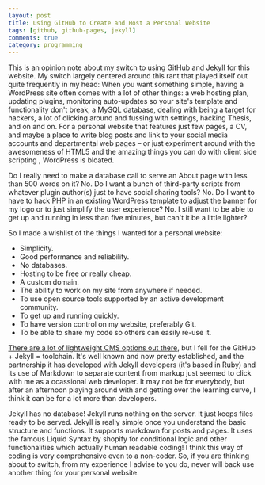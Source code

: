 ```yaml
---
layout: post
title: Using GitHub to Create and Host a Personal Website
tags: [github, github-pages, jekyll]
comments: true
category: programming
---
```

This is an opinion note about my switch to using GitHub and Jekyll for this website. My switch largely centered around this rant that played itself out quite frequently in my head:<!--break-->  When you want something simple, having a WordPress site often comes with a lot of other things: a web hosting plan, updating plugins, monitoring auto-updates so your site's template and functionality don't break, a MySQL database, dealing with being a target for hackers, a lot of clicking around and fussing with settings, hacking Thesis, and on and on. <!-- flesh the previous sentence out with links --> For a personal website that features just few pages, a CV, and maybe a place to write blog posts and link to your social media accounts and departmental web pages – or just experiment around with the awesomeness of HTML5 <!-- flesh this out with links to codepen stuff or --> and the amazing things you can do with client side scripting <!-- ahem, more links -->, WordPress is bloated. 

Do I really need to make a database call to serve an About page with less than 500 words on it? No. Do I want a bunch of third-party scripts from whatever plugin author(s) just to have social sharing tools? No. Do I want to have to hack PHP in an existing WordPress template to adjust the banner for my logo or to just simplify the user experience? No. I still want to be able to get up and running in less than five minutes, but can't it be a little lighter?

So I made a wishlist of the things I wanted for a personal website:
<ul class="special-list">
<li> Simplicity.</li>
<li> Good performance and reliability.</li>
<li> No databases.</li>
<li> Hosting to be free or really cheap.</li>
<li> A custom domain.</li>
<li> The ability to work on my site from anywhere if needed.</li>
<li> To use open source tools supported by an active development community.</li>
<li> To get up and running quickly.</li>
<li> To have version control on my website, preferably Git.</li>
<li> To be able to share my code so others can easily re-use it.</li>
</ul>
<p></p>
<p><a href="http://staticgen.com/"  target="_blank">There are a lot of lightweight CMS options out there</a>, but I fell for the GitHub + Jekyll = <i class="fa fa-heart"></i> toolchain. It's well known and now pretty established, and the partnership it has developed with Jekyll developers (it's based in Ruby) and its use of Markdown to separate content from markup just seemed to click with me as a ocassional web developer. It may not be for everybody, but after an afternoon playing around with and getting over the learning curve, I think it can be for a lot more than developers.</p>

<p>Jekyll has no database! Jekyll runs nothing on the server. It just keeps files ready to be served. Jekyll is really simple once you understand the basic structure and functions. It supports markdown for posts and pages. It uses the famous Liquid Syntax by shopify for conditional logic and other functionalities which actually human readable coding! I think this way of coding is very comprehensive even to a non-coder. So, if you are thinking about to switch, from my experience I advise to you do, never will back use another thing for your personal website.</p>
